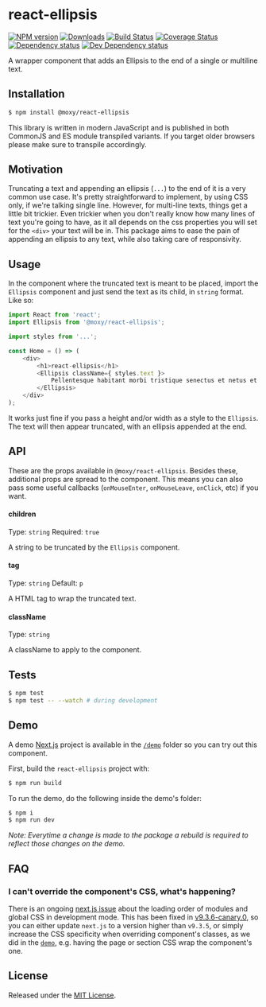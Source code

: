 # react-ellipsis

[![NPM version][npm-image]][npm-url] [![Downloads][downloads-image]][npm-url] [![Build Status][build-status-image]][build-status-url] [![Coverage Status][codecov-image]][codecov-url] [![Dependency status][david-dm-image]][david-dm-url] [![Dev Dependency status][david-dm-dev-image]][david-dm-dev-url]

[npm-url]:https://npmjs.org/package/@moxy/react-ellipsis
[downloads-image]:https://img.shields.io/npm/dm/@moxy/react-ellipsis.svg
[npm-image]:https://img.shields.io/npm/v/@moxy/react-ellipsis.svg
[build-status-url]:https://github.com/moxystudio/react-ellipsis/actions
[build-status-image]:https://img.shields.io/github/workflow/status/moxystudio/react-ellipsis/Node%20CI/master
[codecov-url]:https://codecov.io/gh/moxystudio/react-ellipsis
[codecov-image]:https://img.shields.io/codecov/c/github/moxystudio/react-ellipsis/master.svg
[david-dm-url]:https://david-dm.org/moxystudio/react-ellipsis
[david-dm-image]:https://img.shields.io/david/moxystudio/react-ellipsis.svg
[david-dm-dev-url]:https://david-dm.org/moxystudio/react-ellipsis?type=dev
[david-dm-dev-image]:https://img.shields.io/david/dev/moxystudio/react-ellipsis.svg

A wrapper component that adds an Ellipsis to the end of a single or multiline text.

## Installation

```sh
$ npm install @moxy/react-ellipsis
```

This library is written in modern JavaScript and is published in both CommonJS and ES module transpiled variants. If you target older browsers please make sure to transpile accordingly.

## Motivation

Truncating a text and appending an ellipsis (`...`) to the end of it is a very common use case. It's pretty straightforward to implement, by using CSS only, if we're talking single line. However, for multi-line texts, things get a little bit trickier. Even trickier when you don't really know how many lines of text you're going to have, as it all depends on the css properties you will set for the `<div>` your text will be in. This package aims to ease the pain of appending an ellipsis to any text, while also taking care of responsivity.

## Usage

In the component where the truncated text is meant to be placed, import the `Ellipsis` component and just send the text as its child, in `string` format. Like so:

```js
import React from 'react';
import Ellipsis from '@moxy/react-ellipsis';

import styles from '...';

const Home = () => (
    <div>
        <h1>react-ellipsis</h1>
        <Ellipsis className={ styles.text }>
            Pellentesque habitant morbi tristique senectus et netus et malesuada fames ac turpis egestas. Vestibulum tortor quam, feugiat vitae, ultricies eget, tempor sit amet, ante. Donec eu libero sit amet quam egestas semper. Aenean ultricies mi vitae est. Mauris placerat eleifend leo. Pellentesque habitant morbi tristique senectus et netus et malesuada fames ac turpis egestas. Vestibulum tortor quam, feugiat vitae, ultricies eget, tempor sit amet, ante. Donec eu libero sit amet quam egestas semper. Aenean ultricies mi vitae est. Mauris placerat eleifend leo. Pellentesque habitant morbi tristique senectus et netus et malesuada fames ac turpis egestas. Vestibulum tortor quam, feugiat vitae, ultricies eget, tempor sit amet, ante. Donec eu libero sit amet quam egestas semper. Aenean ultricies mi vitae est. Mauris placerat eleifend leo.
        </Ellipsis>
    </div>
);
```

It works just fine if you pass a height and/or width as a style to the `Ellipsis`. The text will then appear truncated, with an ellipsis appended at the end.


## API

These are the props available in `@moxy/react-ellipsis`. 
Besides these, additional props are spread to the component. This means you can also pass some useful callbacks (`onMouseEnter`, `onMouseLeave`, `onClick`, etc) if you want.

#### children

Type: `string`
Required: `true`

A string to be truncated by the `Ellipsis` component.

#### tag

Type: `string`
Default: `p`

A HTML tag to wrap the truncated text.

#### className

Type: `string`

A className to apply to the component.


## Tests

```sh
$ npm test
$ npm test -- --watch # during development
```

## Demo

A demo [Next.js](https://nextjs.org/) project is available in the [`/demo`](./demo) folder so you can try out this component.

First, build the `react-ellipsis` project with:

```sh
$ npm run build
```

To run the demo, do the following inside the demo's folder:

```sh
$ npm i
$ npm run dev
```

*Note: Everytime a change is made to the package a rebuild is required to reflect those changes on the demo.*

## FAQ

### I can't override the component's CSS, what's happening?

There is an ongoing [next.js issue](https://github.com/zeit/next.js/issues/10148) about the loading order of modules and global CSS in development mode. This has been fixed in [v9.3.6-canary.0](https://github.com/zeit/next.js/releases/tag/v9.3.6-canary.0), so you can either update `next.js` to a version higher than `v9.3.5`, or simply increase the CSS specificity when overriding component's classes, as we did in the [`demo`](./demo/pages/index.module.css), e.g. having the page or section CSS wrap the component's one.

## License

Released under the [MIT License](https://www.opensource.org/licenses/mit-license.php).
